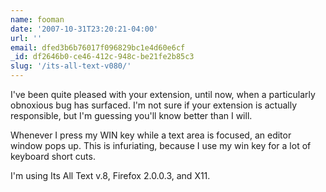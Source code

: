 ```yaml
---
name: fooman
date: '2007-10-31T23:20:21-04:00'
url: ''
email: dfed3b6b76017f096829bc1e4d60e6cf
_id: df2646b0-ce46-412c-948c-be21fe2b85c3
slug: '/its-all-text-v080/'
---
```


I've been quite pleased with your extension, until now, when a particularly
obnoxious bug has surfaced. I'm not sure if your extension is actually
responsible, but I'm guessing you'll know better than I will.

Whenever I press my WIN key while a text area is focused, an editor window
pops up. This is infuriating, because I use my win key for a lot of keyboard
short cuts.

I'm using Its All Text v.8, Firefox 2.0.0.3, and X11.
